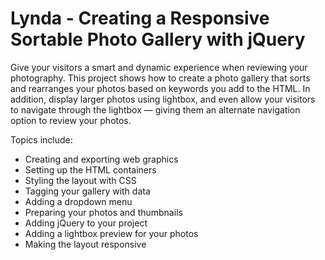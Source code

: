# Lynda - Creating a Responsive Sortable Photo Gallery with jQuery

Give your visitors a smart and dynamic experience when reviewing your photography. This project shows how to create a photo gallery that sorts and rearranges your photos based on keywords you add to the HTML. In addition, display larger photos using lightbox, and even allow your visitors to navigate through the lightbox — giving them an alternate navigation option to review your photos.

Topics include:
- Creating and exporting web graphics
- Setting up the HTML containers
- Styling the layout with CSS
- Tagging your gallery with data
- Adding a dropdown menu
- Preparing your photos and thumbnails
- Adding jQuery to your project
- Adding a lightbox preview for your photos
- Making the layout responsive
